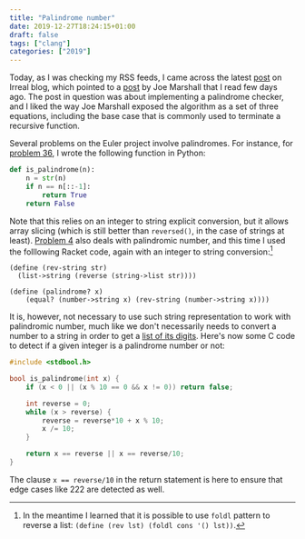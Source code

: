 ```yaml
---
title: "Palindrome number"
date: 2019-12-27T18:24:15+01:00
draft: false
tags: ["clang"]
categories: ["2019"]
---
```


Today, as I was checking my RSS feeds, I came across the latest [post](https://irreal.org/blog/?p=8543) on Irreal blog, which pointed to a [post](http://funcall.blogspot.com/2019/12/in.html) by Joe Marshall that I read few days ago. The post in question was about implementing a palindrome checker, and I liked the way Joe Marshall exposed the algorithm as a set of three equations, including the base case that is commonly used to terminate a recursive function.

Several problems on the Euler project involve palindromes. For instance, for [problem 36](https://projecteuler.net/problem=36), I wrote the following function in Python:

```python
def is_palindrome(n):
    n = str(n)
    if n == n[::-1]:
        return True
    return False
```

Note that this relies on an integer to string explicit conversion, but it allows array slicing (which is still better than `reversed()`, in the case of strings at least). [Problem 4](https://projecteuler.net/problem=4) also deals with palindromic number, and this time I used the folllowing Racket code, again with an integer to string conversion:[^1]

```racket
(define (rev-string str)
  (list->string (reverse (string->list str))))

(define (palindrome? x)
    (equal? (number->string x) (rev-string (number->string x))))
```

It is, however, not necessary to use such string representation to work with palindromic number, much like we don't necessarily needs to convert a number to a string in order to get a [list of its digits](/post/digit-sum/). Here's now some C code to detect if a given integer is a palindrome number or not:

```c
#include <stdbool.h>

bool is_palindrome(int x) {
    if (x < 0 || (x % 10 == 0 && x != 0)) return false;

    int reverse = 0;
    while (x > reverse) {
        reverse = reverse*10 + x % 10;
        x /= 10;
    }

    return x == reverse || x == reverse/10;
}
```

The clause `x == reverse/10` in the return statement is here to ensure that edge cases like 222 are detected as well.

[^1]: In the meantime I learned that it is possible to use `foldl` pattern to reverse a list: `(define (rev lst) (foldl cons '() lst))`.

